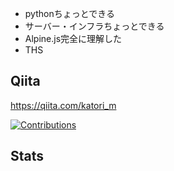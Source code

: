 - pythonちょっとできる
- サーバー・インフラちょっとできる
- Alpine.js完全に理解した
- THS

## Qiita

https://qiita.com/katori_m

[![Contributions](https://badgen.org/img/qiita/katori_m/contributions?style=for-the-badge)](https://qiita.com/katori_m)

<!---
m4549071758/m4549071758 is a ✨ special ✨ repository because its `README.md` (this file) appears on your GitHub profile.
You can click the Preview link to take a look at your changes.
--->

## Stats

